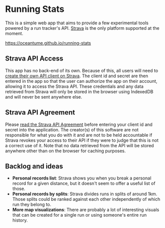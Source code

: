 # Running Stats

This is a simple web app that aims to provide a few experimental tools powered by a run tracker's API. [Strava](https://www.strava.com) is the only platform supported at the moment.

https://oceantume.github.io/running-stats

## Strava API Access

This app has no back-end of its own. Because of this, all users will need to [create their own API client on Strava](https://www.strava.com/settings/api). The client id and secret are then entered in the app so that the user can authorize the app on their account, allowing it to access the Strava API. These credentials and any data retrieved from Strava will only be stored in the browser using IndexedDB and will never be sent anywhere else.

## Strava API Agreement

Please [read the Strava API Agreement](https://www.strava.com/legal/api) before entering your client id and secret into the application. The creator(s) of this software are not responsible for what you do with it and are not to be held accountable if Strava revokes your access to their API if they were to judge that this is not a correct use of it. Note that no data retrieved from the API will be stored anywhere other than on the browser for caching purposes.

## Backlog and ideas

- **Personal records list**: Strava shows you when you break a personal record for a given distance, but it doesn't seem to offer a useful list of those.
- **Personal records by splits**: Strava divides runs in splits of around 1km. Those splits could be ranked against each other independently of which run they belong to.
- **More map visualizations**: There are probably a lot of interesting visuals that can be created for a single run or using someone's entire run history.
